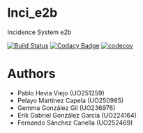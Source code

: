# Inci_e2b
Incidence System e2b

[![Build Status](https://travis-ci.org/Arquisoft/Inci_e2b.svg?branch=master)](https://travis-ci.org/Arquisoft/Inci_e2b)
[![Codacy Badge](https://api.codacy.com/project/badge/Grade/c49c8f3e856440e792ed9c1311b8c25b)](https://www.codacy.com/app/gemma1401/Inci_e2b?utm_source=github.com&amp;utm_medium=referral&amp;utm_content=Arquisoft/Loader_e2b&amp;utm_campaign=Badge_Grade)
[![codecov](https://codecov.io/gh/Arquisoft/Inci_e2b/branch/master/graph/badge.svg)](https://codecov.io/gh/Arquisoft/Inci_e2b)

# Authors 

* Pablo Hevia Viejo (UO251259)
* Pelayo Martínez Capela (UO250985)
* Gemma González Gil (UO236976)
* Erik Gabriel González García (UO224164)
* Fernando Sánchez Canella (UO252469)
